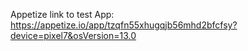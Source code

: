 Appetize link to test App: https://appetize.io/app/tzqfn55xhugqjb56mhd2bfcfsy?device=pixel7&osVersion=13.0
